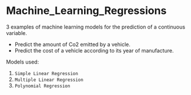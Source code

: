 # Machine_Learning_Regressions


3 examples of machine learning models for the prediction of a continuous variable.

* Predict the amount of Co2 emitted by a vehicle.
* Predict the cost of a vehicle according to its year of manufacture.

Models used:

1. `Simple Linear Regression`
2. `Multiple Linear Regression`
3. `Polynomial Regression`
